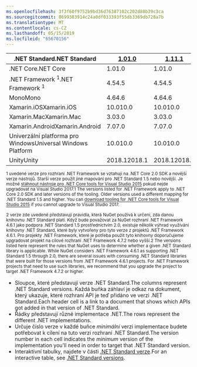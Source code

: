 ```yaml
---
ms.openlocfilehash: 3f3f60f9752b9bd36d76387102c202d88b39c3ca
ms.sourcegitcommit: 8699383914c24a0df033393f55db3369db728a7b
ms.translationtype: MT
ms.contentlocale: cs-CZ
ms.lasthandoff: 05/15/2019
ms.locfileid: "65670156"
---
```

| <span data-ttu-id="27212-101">.NET Standard</span><span class="sxs-lookup"><span data-stu-id="27212-101">.NET Standard</span></span>              | <span data-ttu-id="27212-102">[1.0]</span><span class="sxs-lookup"><span data-stu-id="27212-102">[1.0]</span></span>  | <span data-ttu-id="27212-103">[1.1]</span><span class="sxs-lookup"><span data-stu-id="27212-103">[1.1]</span></span>  | <span data-ttu-id="27212-104">[1.2]</span><span class="sxs-lookup"><span data-stu-id="27212-104">[1.2]</span></span> | <span data-ttu-id="27212-105">[1.3]</span><span class="sxs-lookup"><span data-stu-id="27212-105">[1.3]</span></span> | <span data-ttu-id="27212-106">[1.4]</span><span class="sxs-lookup"><span data-stu-id="27212-106">[1.4]</span></span> | <span data-ttu-id="27212-107">[1.5]</span><span class="sxs-lookup"><span data-stu-id="27212-107">[1.5]</span></span>              | <span data-ttu-id="27212-108">[1.6]</span><span class="sxs-lookup"><span data-stu-id="27212-108">[1.6]</span></span>              | <span data-ttu-id="27212-109">[2.0]</span><span class="sxs-lookup"><span data-stu-id="27212-109">[2.0]</span></span>               |
|----------------------------|--------|--------|-------|-------|-------|--------------------|--------------------|---------------------|
| <span data-ttu-id="27212-110">.NET Core</span><span class="sxs-lookup"><span data-stu-id="27212-110">.NET Core</span></span>                  | <span data-ttu-id="27212-111">1.0</span><span class="sxs-lookup"><span data-stu-id="27212-111">1.0</span></span>    | <span data-ttu-id="27212-112">1.0</span><span class="sxs-lookup"><span data-stu-id="27212-112">1.0</span></span>    | <span data-ttu-id="27212-113">1.0</span><span class="sxs-lookup"><span data-stu-id="27212-113">1.0</span></span>   | <span data-ttu-id="27212-114">1.0</span><span class="sxs-lookup"><span data-stu-id="27212-114">1.0</span></span>   | <span data-ttu-id="27212-115">1.0</span><span class="sxs-lookup"><span data-stu-id="27212-115">1.0</span></span>   | <span data-ttu-id="27212-116">1.0</span><span class="sxs-lookup"><span data-stu-id="27212-116">1.0</span></span>                | <span data-ttu-id="27212-117">1.0</span><span class="sxs-lookup"><span data-stu-id="27212-117">1.0</span></span>                | <span data-ttu-id="27212-118">2.0</span><span class="sxs-lookup"><span data-stu-id="27212-118">2.0</span></span>                 |
| <span data-ttu-id="27212-119">.NET Framework <sup>1</sup></span><span class="sxs-lookup"><span data-stu-id="27212-119">.NET Framework <sup>1</sup></span></span>| <span data-ttu-id="27212-120">4.5</span><span class="sxs-lookup"><span data-stu-id="27212-120">4.5</span></span>    | <span data-ttu-id="27212-121">4.5</span><span class="sxs-lookup"><span data-stu-id="27212-121">4.5</span></span>    | <span data-ttu-id="27212-122">4.5.1</span><span class="sxs-lookup"><span data-stu-id="27212-122">4.5.1</span></span> | <span data-ttu-id="27212-123">4.6</span><span class="sxs-lookup"><span data-stu-id="27212-123">4.6</span></span>   | <span data-ttu-id="27212-124">4.6.1</span><span class="sxs-lookup"><span data-stu-id="27212-124">4.6.1</span></span> | <span data-ttu-id="27212-125">4.6.1 <sup>2</sup></span><span class="sxs-lookup"><span data-stu-id="27212-125">4.6.1 <sup>2</sup></span></span> | <span data-ttu-id="27212-126">4.6.1 <sup>2</sup></span><span class="sxs-lookup"><span data-stu-id="27212-126">4.6.1 <sup>2</sup></span></span> | <span data-ttu-id="27212-127">4.6.1 <sup>2</sup></span><span class="sxs-lookup"><span data-stu-id="27212-127">4.6.1 <sup>2</sup></span></span>  |
| <span data-ttu-id="27212-128">Mono</span><span class="sxs-lookup"><span data-stu-id="27212-128">Mono</span></span>                       | <span data-ttu-id="27212-129">4.6</span><span class="sxs-lookup"><span data-stu-id="27212-129">4.6</span></span>    | <span data-ttu-id="27212-130">4.6</span><span class="sxs-lookup"><span data-stu-id="27212-130">4.6</span></span>    | <span data-ttu-id="27212-131">4.6</span><span class="sxs-lookup"><span data-stu-id="27212-131">4.6</span></span>   | <span data-ttu-id="27212-132">4.6</span><span class="sxs-lookup"><span data-stu-id="27212-132">4.6</span></span>   | <span data-ttu-id="27212-133">4.6</span><span class="sxs-lookup"><span data-stu-id="27212-133">4.6</span></span>   | <span data-ttu-id="27212-134">4.6</span><span class="sxs-lookup"><span data-stu-id="27212-134">4.6</span></span>                | <span data-ttu-id="27212-135">4.6</span><span class="sxs-lookup"><span data-stu-id="27212-135">4.6</span></span>                | <span data-ttu-id="27212-136">5.4</span><span class="sxs-lookup"><span data-stu-id="27212-136">5.4</span></span>                 |
| <span data-ttu-id="27212-137">Xamarin.iOS</span><span class="sxs-lookup"><span data-stu-id="27212-137">Xamarin.iOS</span></span>                | <span data-ttu-id="27212-138">10.0</span><span class="sxs-lookup"><span data-stu-id="27212-138">10.0</span></span>   | <span data-ttu-id="27212-139">10.0</span><span class="sxs-lookup"><span data-stu-id="27212-139">10.0</span></span>   | <span data-ttu-id="27212-140">10.0</span><span class="sxs-lookup"><span data-stu-id="27212-140">10.0</span></span>  | <span data-ttu-id="27212-141">10.0</span><span class="sxs-lookup"><span data-stu-id="27212-141">10.0</span></span>  | <span data-ttu-id="27212-142">10.0</span><span class="sxs-lookup"><span data-stu-id="27212-142">10.0</span></span>  | <span data-ttu-id="27212-143">10.0</span><span class="sxs-lookup"><span data-stu-id="27212-143">10.0</span></span>               | <span data-ttu-id="27212-144">10.0</span><span class="sxs-lookup"><span data-stu-id="27212-144">10.0</span></span>               | <span data-ttu-id="27212-145">10.14</span><span class="sxs-lookup"><span data-stu-id="27212-145">10.14</span></span>               |
| <span data-ttu-id="27212-146">Xamarin.Mac</span><span class="sxs-lookup"><span data-stu-id="27212-146">Xamarin.Mac</span></span>                | <span data-ttu-id="27212-147">3.0</span><span class="sxs-lookup"><span data-stu-id="27212-147">3.0</span></span>    | <span data-ttu-id="27212-148">3.0</span><span class="sxs-lookup"><span data-stu-id="27212-148">3.0</span></span>    | <span data-ttu-id="27212-149">3.0</span><span class="sxs-lookup"><span data-stu-id="27212-149">3.0</span></span>   | <span data-ttu-id="27212-150">3.0</span><span class="sxs-lookup"><span data-stu-id="27212-150">3.0</span></span>   | <span data-ttu-id="27212-151">3.0</span><span class="sxs-lookup"><span data-stu-id="27212-151">3.0</span></span>   | <span data-ttu-id="27212-152">3.0</span><span class="sxs-lookup"><span data-stu-id="27212-152">3.0</span></span>                | <span data-ttu-id="27212-153">3.0</span><span class="sxs-lookup"><span data-stu-id="27212-153">3.0</span></span>                | <span data-ttu-id="27212-154">3.8</span><span class="sxs-lookup"><span data-stu-id="27212-154">3.8</span></span>                 |
| <span data-ttu-id="27212-155">Xamarin.Android</span><span class="sxs-lookup"><span data-stu-id="27212-155">Xamarin.Android</span></span>            | <span data-ttu-id="27212-156">7.0</span><span class="sxs-lookup"><span data-stu-id="27212-156">7.0</span></span>    | <span data-ttu-id="27212-157">7.0</span><span class="sxs-lookup"><span data-stu-id="27212-157">7.0</span></span>    | <span data-ttu-id="27212-158">7.0</span><span class="sxs-lookup"><span data-stu-id="27212-158">7.0</span></span>   | <span data-ttu-id="27212-159">7.0</span><span class="sxs-lookup"><span data-stu-id="27212-159">7.0</span></span>   | <span data-ttu-id="27212-160">7.0</span><span class="sxs-lookup"><span data-stu-id="27212-160">7.0</span></span>   | <span data-ttu-id="27212-161">7.0</span><span class="sxs-lookup"><span data-stu-id="27212-161">7.0</span></span>                | <span data-ttu-id="27212-162">7.0</span><span class="sxs-lookup"><span data-stu-id="27212-162">7.0</span></span>                | <span data-ttu-id="27212-163">8.0</span><span class="sxs-lookup"><span data-stu-id="27212-163">8.0</span></span>                 |
| <span data-ttu-id="27212-164">Univerzální platforma pro Windows</span><span class="sxs-lookup"><span data-stu-id="27212-164">Universal Windows Platform</span></span> | <span data-ttu-id="27212-165">10.0</span><span class="sxs-lookup"><span data-stu-id="27212-165">10.0</span></span>   | <span data-ttu-id="27212-166">10.0</span><span class="sxs-lookup"><span data-stu-id="27212-166">10.0</span></span>   | <span data-ttu-id="27212-167">10.0</span><span class="sxs-lookup"><span data-stu-id="27212-167">10.0</span></span>  | <span data-ttu-id="27212-168">10.0</span><span class="sxs-lookup"><span data-stu-id="27212-168">10.0</span></span>  | <span data-ttu-id="27212-169">10.0</span><span class="sxs-lookup"><span data-stu-id="27212-169">10.0</span></span>  | <span data-ttu-id="27212-170">10.0.16299</span><span class="sxs-lookup"><span data-stu-id="27212-170">10.0.16299</span></span>         | <span data-ttu-id="27212-171">10.0.16299</span><span class="sxs-lookup"><span data-stu-id="27212-171">10.0.16299</span></span>         | <span data-ttu-id="27212-172">10.0.16299</span><span class="sxs-lookup"><span data-stu-id="27212-172">10.0.16299</span></span>          |
| <span data-ttu-id="27212-173">Unity</span><span class="sxs-lookup"><span data-stu-id="27212-173">Unity</span></span>                      | <span data-ttu-id="27212-174">2018.1</span><span class="sxs-lookup"><span data-stu-id="27212-174">2018.1</span></span> | <span data-ttu-id="27212-175">2018.1</span><span class="sxs-lookup"><span data-stu-id="27212-175">2018.1</span></span> | <span data-ttu-id="27212-176">2018.1</span><span class="sxs-lookup"><span data-stu-id="27212-176">2018.1</span></span>| <span data-ttu-id="27212-177">2018.1</span><span class="sxs-lookup"><span data-stu-id="27212-177">2018.1</span></span>| <span data-ttu-id="27212-178">2018.1</span><span class="sxs-lookup"><span data-stu-id="27212-178">2018.1</span></span>| <span data-ttu-id="27212-179">2018.1</span><span class="sxs-lookup"><span data-stu-id="27212-179">2018.1</span></span>             |  <span data-ttu-id="27212-180">2018.1</span><span class="sxs-lookup"><span data-stu-id="27212-180">2018.1</span></span>            | <span data-ttu-id="27212-181">2018.1</span><span class="sxs-lookup"><span data-stu-id="27212-181">2018.1</span></span>              |

<span data-ttu-id="27212-182"><sup>1 uvedené verze pro rozhraní .NET Framework se vztahují na .NET Core 2.0 SDK a novější verze nástrojů. Starší verze použít jiné mapování pro .NET Standard 1.5 nebo novější. Je možné [stáhnout nástroje pro .NET Core tools for Visual Studio 2015](https://github.com/dotnet/core/blob/master/release-notes/download-archive.md) pokud nejde upgradovat na Visual Studio 2017.</sup></span><span class="sxs-lookup"><span data-stu-id="27212-182"><sup>1 The versions listed for .NET Framework apply to .NET Core 2.0 SDK and later versions of the tooling. Older versions used a different mapping for .NET Standard 1.5 and higher. You can [download tooling for .NET Core tools for Visual Studio 2015](https://github.com/dotnet/core/blob/master/release-notes/download-archive.md) if you cannot upgrade to Visual Studio 2017.</sup></span></span>

<span data-ttu-id="27212-183"><sup>2 verze zde uvedené představují pravidla, která NuGet používá k určení, zda danou knihovnu .NET Standard platí. Když bude považovat za NuGet rozhraní .NET Framework 4.6.1 jako podpora .NET Standard 1.5 prostřednictvím 2.0, existuje několik výhrad využívání knihovny .NET Standard, které byly vytvořeny pro tyto verze z projektů .NET Framework 4.6.1. Pro projekty .NET Framework, které je potřeba použít tyto knihovny doporučujeme upgradovat projekt na cílové rozhraní .NET Framework 4.7.2 nebo vyšší.</sup></span><span class="sxs-lookup"><span data-stu-id="27212-183"><sup>2 The versions listed here represent the rules that NuGet uses to determine whether a given .NET Standard library is applicable. While NuGet considers .NET Framework 4.6.1 as supporting .NET Standard 1.5 through 2.0, there are several issues with consuming .NET Standard libraries that were built for those versions from .NET Framework 4.6.1 projects. For .NET Framework projects that need to use such libraries, we recommend that you upgrade the project to target .NET Framework 4.7.2 or higher.</sup></span></span>

- <span data-ttu-id="27212-184">Sloupce, které představují verze .NET Standard.</span><span class="sxs-lookup"><span data-stu-id="27212-184">The columns represent .NET Standard versions.</span></span> <span data-ttu-id="27212-185">Každá buňka záhlaví je odkaz na dokument, který ukazuje, které rozhraní API je teď přidáno ve verzi .NET Standard.</span><span class="sxs-lookup"><span data-stu-id="27212-185">Each header cell is a link to a document that shows which APIs got added in that version of .NET Standard.</span></span>
- <span data-ttu-id="27212-186">Řádky představují různé implementace .NET.</span><span class="sxs-lookup"><span data-stu-id="27212-186">The rows represent the different .NET implementations.</span></span>
- <span data-ttu-id="27212-187">Určuje číslo verze v každé buňce *minimální* verzi implementace budete potřebovat k cílení na tuto verzi rozhraní .NET Standard.</span><span class="sxs-lookup"><span data-stu-id="27212-187">The version number in each cell indicates the *minimum* version of the implementation you'll need in order to target that .NET Standard version.</span></span>
- <span data-ttu-id="27212-188">Interaktivní tabulky, najdete v části [.NET Standard verze](https://dotnet.microsoft.com/platform/dotnet-standard#versions).</span><span class="sxs-lookup"><span data-stu-id="27212-188">For an interactive table, see [.NET Standard versions](https://dotnet.microsoft.com/platform/dotnet-standard#versions).</span></span>

[1.0]: https://github.com/dotnet/standard/blob/master/docs/versions/netstandard1.0.md
[1.1]: https://github.com/dotnet/standard/blob/master/docs/versions/netstandard1.1.md
[1.2]: https://github.com/dotnet/standard/blob/master/docs/versions/netstandard1.2.md
[1.3]: https://github.com/dotnet/standard/blob/master/docs/versions/netstandard1.3.md
[1.4]: https://github.com/dotnet/standard/blob/master/docs/versions/netstandard1.4.md
[1.5]: https://github.com/dotnet/standard/blob/master/docs/versions/netstandard1.5.md
[1.6]: https://github.com/dotnet/standard/blob/master/docs/versions/netstandard1.6.md
[2.0]: https://github.com/dotnet/standard/blob/master/docs/versions/netstandard2.0.md
